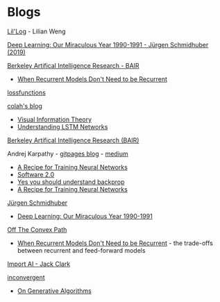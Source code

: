 # Blogs

[Lil'Log](https://lilianweng.github.io/lil-log/) - Lilian Weng

[Deep Learning: Our Miraculous Year 1990-1991 - Jürgen Schmidhuber (2019)](http://people.idsia.ch/~juergen/deep-learning-miraculous-year-1990-1991.html)

[Berkeley Artifical Intelligence Research - BAIR](https://bair.berkeley.edu/blog/)
- [When Recurrent Models Don't Need to be Recurrent](https://bair.berkeley.edu/blog/2018/08/06/recurrent/)

[lossfunctions](https://lossfunctions.tumblr.com/)

[colah's blog](https://colah.github.io/)
- [Visual Information Theory](https://colah.github.io/posts/2015-09-Visual-Information/)
- [Understanding LSTM Networks](https://colah.github.io/posts/2015-08-Understanding-LSTMs/)

[Berkeley Artifical Intelligence Research (BAIR)](https://bair.berkeley.edu/blog/)

Andrej Karpathy - [gitpages blog](http://karpathy.github.io/) - [medium](https://medium.com/@karpathy)
- [A Recipe for Training Neural Networks](http://karpathy.github.io/2019/04/25/recipe/)
- [Software 2.0](https://medium.com/@karpathy/software-2-0-a64152b37c35)
- [Yes you should understand backprop](https://medium.com/@karpathy/yes-you-should-understand-backprop-e2f06eab496b)
- [A Recipe for Training Neural Networks](https://karpathy.github.io/2019/04/25/recipe/)

[Jürgen Schmidhuber](http://people.idsia.ch/~juergen/)
- [Deep Learning: Our Miraculous Year 1990-1991](http://people.idsia.ch/~juergen/deep-learning-miraculous-year-1990-1991.html)

[Off The Convex Path](http://www.offconvex.org/)
- [When Recurrent Models Don't Need to be Recurrent](http://www.offconvex.org/2018/07/27/approximating-recurrent/) - the trade-offs between recurrent and feed-forward models

[Import AI - Jack Clark](https://jack-clark.net/)

[inconvergent](https://inconvergent.net/)
- [On Generative Algorithms](https://inconvergent.net/generative/)
